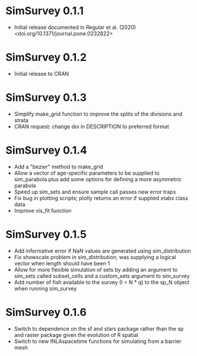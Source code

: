# SimSurvey 0.1.1

* Initial release documented in Regular et al. (2020) <doi.org/10.1371/journal.pone.0232822>

# SimSurvey 0.1.2

* Initial release to CRAN

# SimSurvey 0.1.3

* Simplify make_grid function to improve the splits of the divisions and strata
* CRAN request: change doi in DESCRIPTION to preferred format

# SimSurvey 0.1.4

* Add a "bezier" method to make_grid
* Allow a vector of age-specific parameters to be supplied to sim_parabola plus add some options for defining a more asymmetric parabola
* Speed up sim_sets and ensure sample call passes new error traps
* Fix bug in plotting scripts; plotly returns an error if supplied xtabs class data
* Improve vis_fit function

# SimSurvey 0.1.5

* Add informative error if NaN values are generated using sim_distribution
* Fix showscale problem in sim_distribution; was supplying a logical vector when length should have been 1
* Allow for more flexible simulation of sets by adding an argument to sim_sets called subset_cells and a custom_sets argument to sim_survey
* Add number of fish available to the survey (I = N * q) to the sp_N object when running sim_survey

# SimSurvey 0.1.6

* Switch to dependence on the sf and stars package rather than the sp and raster package given the evolution of R spatial
* Switch to new INLAspacetime functions for simulating from a barrier mesh
